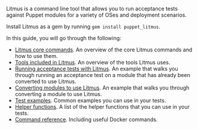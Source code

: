 Litmus is a command line tool that allows you to run acceptance tests against Puppet modules for a variety of OSes and deployment scenarios.

Install Litmus as a gem by running `gem install puppet_litmus`.

In this guide, you will go through the following:

* [Litmus core commands](https://github.com/puppetlabs/puppet_litmus/wiki/Litmus-core-commands). An overview of the core Litmus commands and how to use them.
* [Tools included in Litmus](https://github.com/puppetlabs/puppet_litmus/wiki/tools-included-in-Litmus). An overview of the tools Litmus uses.
* [Running acceptance tests with Litmus](https://github.com/puppetlabs/puppet_litmus/wiki/Running-acceptance-tests). An example that walks you through running an acceptance test on a module that has already been converted to use Litmus.
* [Converting modules to use Litmus](https://github.com/puppetlabs/puppet_litmus/wiki/Converting-modules-to-use-Litmus). An example that walks you through converting a module to use Litmus.
* [Test examples](https://github.com/puppetlabs/puppet_litmus/wiki/Litmus-test-examples). Common examples you can use in your tests. 
* [Helper functions](https://github.com/puppetlabs/puppet_litmus/wiki/Litmus-helper-functions). A list of the helper functions that you can use in your tests.
* [Command reference](https://github.com/puppetlabs/puppet_litmus/wiki/Command-reference). Including useful Docker commands. 